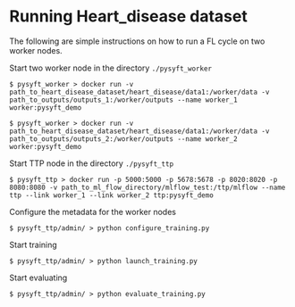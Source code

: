 # Running Heart_disease dataset

The following are simple instructions on how to run a FL cycle on two worker nodes.

Start two worker node in the directory `./pysyft_worker`
```
$ pysyft_worker > docker run -v path_to_heart_disease_dataset/heart_disease/data1:/worker/data -v path_to_outputs/outputs_1:/worker/outputs --name worker_1 worker:pysyft_demo

$ pysyft_worker > docker run -v path_to_heart_disease_dataset/heart_disease/data1:/worker/data -v path_to_outputs/outputs_2:/worker/outputs --name worker_2 worker:pysyft_demo
```

Start TTP node in the directory `./pysyft_ttp`
```
$ pysyft_ttp > docker run -p 5000:5000 -p 5678:5678 -p 8020:8020 -p 8080:8080 -v path_to_ml_flow_directory/mlflow_test:/ttp/mlflow --name ttp --link worker_1 --link worker_2 ttp:pysyft_demo
```

Configure the metadata for the worker nodes
```
$ pysyft_ttp/admin/ > python configure_training.py
```

Start training
```
$ pysyft_ttp/admin/ > python launch_training.py
```

Start evaluating
```
$ pysyft_ttp/admin/ > python evaluate_training.py
```